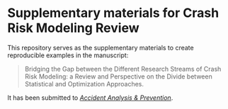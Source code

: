 # Supplementary materials for Crash Risk Modeling Review

This repository serves as the supplementary materials to create reproducible examples in the manuscript:

> Bridging the Gap between the Different Research Streams of Crash Risk Modeling: a Review and Perspective on the Divide between Statistical and Optimization Approaches. 

It has been submitted to _[Accident Analysis & Prevention](https://www.journals.elsevier.com/accident-analysis-and-prevention)_.
